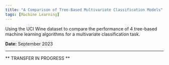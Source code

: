 ```yaml
---
title: "A Comparison of Tree-Based Multivariate Classification Models"
tags: [Machine Learning]
---
```


Using the UCI Wine dataset to compare the performance of 4 tree-based machine learning algorithms for a multivariate classification task.

<span style="font-weight:bold;">Date:</span> September 2023

---

** TRANSFER IN PROGRESS **